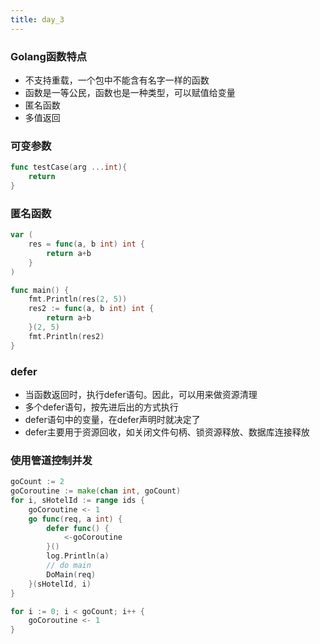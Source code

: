 ```yaml
---
title: day_3
---
```


### Golang函数特点
- 不支持重载，一个包中不能含有名字一样的函数
- 函数是一等公民，函数也是一种类型，可以赋值给变量
- 匿名函数
- 多值返回

### 可变参数
```go
func testCase(arg ...int){
	return
}
```

### 匿名函数
```go
var (
	res = func(a, b int) int {
		return a+b
	}
)

func main() {
    fmt.Println(res(2, 5))
    res2 := func(a, b int) int {
		return a+b
	}(2, 5)
    fmt.Println(res2)
}
```

### defer
- 当函数返回时，执行defer语句。因此，可以用来做资源清理
- 多个defer语句，按先进后出的方式执行
- defer语句中的变量，在defer声明时就决定了
- defer主要用于资源回收，如关闭文件句柄、锁资源释放、数据库连接释放

### 使用管道控制并发
```go
goCount := 2
goCoroutine := make(chan int, goCount)
for i, sHotelId := range ids {
    goCoroutine <- 1
    go func(req, a int) {
        defer func() {
            <-goCoroutine
        }()
        log.Println(a)
        // do main
        DoMain(req)
    }(sHotelId, i)
}

for i := 0; i < goCount; i++ {
    goCoroutine <- 1
}

```